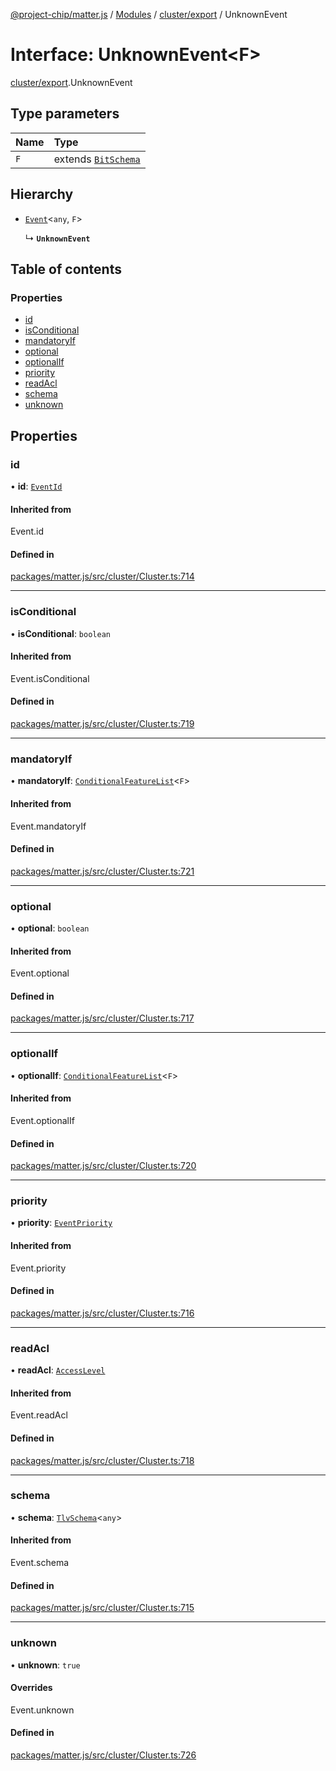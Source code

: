 [@project-chip/matter.js](../README.md) / [Modules](../modules.md) / [cluster/export](../modules/cluster_export.md) / UnknownEvent

# Interface: UnknownEvent\<F\>

[cluster/export](../modules/cluster_export.md).UnknownEvent

## Type parameters

| Name | Type |
| :------ | :------ |
| `F` | extends [`BitSchema`](../modules/schema_export.md#bitschema) |

## Hierarchy

- [`Event`](../modules/cluster_export.md#event)\<`any`, `F`\>

  ↳ **`UnknownEvent`**

## Table of contents

### Properties

- [id](cluster_export.UnknownEvent.md#id)
- [isConditional](cluster_export.UnknownEvent.md#isconditional)
- [mandatoryIf](cluster_export.UnknownEvent.md#mandatoryif)
- [optional](cluster_export.UnknownEvent.md#optional)
- [optionalIf](cluster_export.UnknownEvent.md#optionalif)
- [priority](cluster_export.UnknownEvent.md#priority)
- [readAcl](cluster_export.UnknownEvent.md#readacl)
- [schema](cluster_export.UnknownEvent.md#schema)
- [unknown](cluster_export.UnknownEvent.md#unknown)

## Properties

### id

• **id**: [`EventId`](../modules/datatype_export.md#eventid)

#### Inherited from

Event.id

#### Defined in

[packages/matter.js/src/cluster/Cluster.ts:714](https://github.com/project-chip/matter.js/blob/dfd1dc35/packages/matter.js/src/cluster/Cluster.ts#L714)

___

### isConditional

• **isConditional**: `boolean`

#### Inherited from

Event.isConditional

#### Defined in

[packages/matter.js/src/cluster/Cluster.ts:719](https://github.com/project-chip/matter.js/blob/dfd1dc35/packages/matter.js/src/cluster/Cluster.ts#L719)

___

### mandatoryIf

• **mandatoryIf**: [`ConditionalFeatureList`](../modules/cluster_export.md#conditionalfeaturelist)\<`F`\>

#### Inherited from

Event.mandatoryIf

#### Defined in

[packages/matter.js/src/cluster/Cluster.ts:721](https://github.com/project-chip/matter.js/blob/dfd1dc35/packages/matter.js/src/cluster/Cluster.ts#L721)

___

### optional

• **optional**: `boolean`

#### Inherited from

Event.optional

#### Defined in

[packages/matter.js/src/cluster/Cluster.ts:717](https://github.com/project-chip/matter.js/blob/dfd1dc35/packages/matter.js/src/cluster/Cluster.ts#L717)

___

### optionalIf

• **optionalIf**: [`ConditionalFeatureList`](../modules/cluster_export.md#conditionalfeaturelist)\<`F`\>

#### Inherited from

Event.optionalIf

#### Defined in

[packages/matter.js/src/cluster/Cluster.ts:720](https://github.com/project-chip/matter.js/blob/dfd1dc35/packages/matter.js/src/cluster/Cluster.ts#L720)

___

### priority

• **priority**: [`EventPriority`](../enums/cluster_export.EventPriority.md)

#### Inherited from

Event.priority

#### Defined in

[packages/matter.js/src/cluster/Cluster.ts:716](https://github.com/project-chip/matter.js/blob/dfd1dc35/packages/matter.js/src/cluster/Cluster.ts#L716)

___

### readAcl

• **readAcl**: [`AccessLevel`](../enums/cluster_export.AccessLevel.md)

#### Inherited from

Event.readAcl

#### Defined in

[packages/matter.js/src/cluster/Cluster.ts:718](https://github.com/project-chip/matter.js/blob/dfd1dc35/packages/matter.js/src/cluster/Cluster.ts#L718)

___

### schema

• **schema**: [`TlvSchema`](../classes/tlv_export.TlvSchema.md)\<`any`\>

#### Inherited from

Event.schema

#### Defined in

[packages/matter.js/src/cluster/Cluster.ts:715](https://github.com/project-chip/matter.js/blob/dfd1dc35/packages/matter.js/src/cluster/Cluster.ts#L715)

___

### unknown

• **unknown**: ``true``

#### Overrides

Event.unknown

#### Defined in

[packages/matter.js/src/cluster/Cluster.ts:726](https://github.com/project-chip/matter.js/blob/dfd1dc35/packages/matter.js/src/cluster/Cluster.ts#L726)

